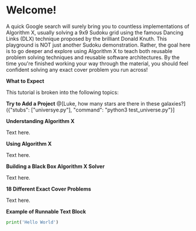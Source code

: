 # Welcome!

A quick Google search will surely bring you to countless implementations of Algorithm X, usually solving a 9x9 Sudoku grid using the famous Dancing Links (DLX) technique proposed by the brilliant Donald Knuth. This playground is NOT just another Sudoku demonstration. Rather, the goal here is to go deeper and explore using Algorithm X to teach both reusable problem solving techniques and reusable software architectures. By the time you're finished working your way through the material, you should feel confident solving any exact cover problem you run across!


__What to Expect__

This tutorial is broken into the following topics:

__Try to Add a Project__
@[Luke, how many stars are there in these galaxies?]({"stubs": ["universye.py"], "command": "python3 test_universe.py"}]


__Understanding Algorithm X__

Text here.

__Using Algorithm X__

Text here.

__Building a Black Box Algorithm X Solver__

Text here.

__18 Different Exact Cover Problems__

Text here.

__Example of Runnable Text Block__
```python runnable
print('Hello World')
```


